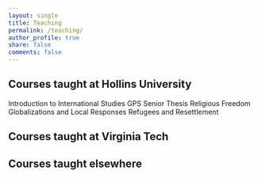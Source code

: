 ```yaml
---
layout: single
title: Teaching
permalink: /teaching/
author_profile: true
share: false
comments: false
---
```



## Courses taught at Hollins University

Introduction to International Studies
GPS Senior Thesis
Religious Freedom
Globalizations and Local Responses
Refugees and Resettlement

## Courses taught at Virginia Tech

## Courses taught elsewhere

